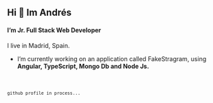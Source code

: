 ## Hi 👋 Im Andrés
#### I’m Jr. Full Stack Web Developer
I live in Madrid, Spain. 


- I’m currently working on an application called FakeStragram, using **Angular, TypeScript, Mongo Db and Node Js.**

<code><img src="" /><code>


github profile in process...


<!--
**AndresVazqez/AndresVazqez** is a ✨ _special_ ✨ repository because its `README.md` (this file) appears on your GitHub profile.

Here are some ideas to get you started:

- 🔭 I’m currently working on ...
- 🌱 I’m currently learning ...
- 👯 I’m looking to collaborate on ...
- 🤔 I’m looking for help with ...
- 💬 Ask me about ...
- 📫 How to reach me: ...
- 😄 Pronouns: ...
- ⚡ Fun fact: ...
-->
